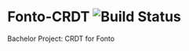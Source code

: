 # Fonto-CRDT ![Build Status](https://travis-ci.com/Martinn1996/Fonto-CRDT.svg?token=HdYYc8AMcFxsCXPsirCH&branch=master)
Bachelor Project: CRDT for Fonto
